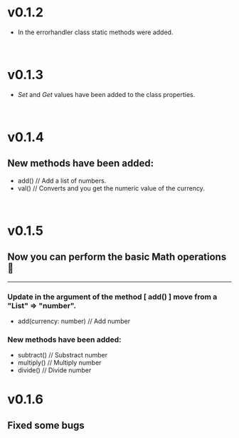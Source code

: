 # v0.1.2

- In the errorhandler class static methods were added.

<br>

# v0.1.3

- _Set_ and _Get_ values have been added to the class
  properties.

<br>

# v0.1.4

## New methods have been added:
- add() // Add a list of numbers.
- val() // Converts and you get the numeric value of the currency.

<br>

# v0.1.5

## Now you can perform the basic Math operations 🧐
<hr>

### Update in the argument of the method [ add() ] move from a "List" => "number".
- add(currency: number) // Add number

### New methods have been added:
- subtract()   // Substract number
- multiply()  // Multiply number
- divide()   // Divide number

# v0.1.6

## Fixed some bugs
